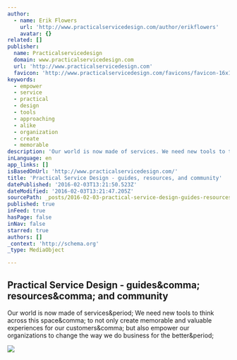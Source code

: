 ```yaml
---
author:
  - name: Erik Flowers
    url: 'http://www.practicalservicedesign.com/author/erikflowers'
    avatar: {}
related: []
publisher:
  name: Practicalservicedesign
  domain: www.practicalservicedesign.com
  url: 'http://www.practicalservicedesign.com'
  favicon: 'http://www.practicalservicedesign.com/favicons/favicon-16x16.png'
keywords:
  - empower
  - service
  - practical
  - design
  - tools
  - approaching
  - alike
  - organization
  - create
  - memorable
description: 'Our world is now made of services. We need new tools to think across this space, to not only create memorable and valuable experiences for our customers, but also empower our organizations to change the way we do business for the better.'
inLanguage: en
app_links: []
isBasedOnUrl: 'http://www.practicalservicedesign.com/'
title: 'Practical Service Design - guides, resources, and community'
datePublished: '2016-02-03T13:21:50.523Z'
dateModified: '2016-02-03T13:21:47.205Z'
sourcePath: _posts/2016-02-03-practical-service-design-guides-resources-and-community.md
published: true
inFeed: true
hasPage: false
inNav: false
starred: true
authors: []
_context: 'http://schema.org'
_type: MediaObject

---
```

<article style=""><h1>Practical Service Design - guides&amp;comma; resources&amp;comma; and community</h1><p>Our world is now made of services&amp;period; We need new tools to think across this space&amp;comma; to not only create memorable and valuable experiences for our customers&amp;comma; but also empower our organizations to change the way we do business for the better&amp;period;</p><img src="http://www.practicalservicedesign.com/wp-content/uploads/slack-homepage-picture.jpg" /></article>